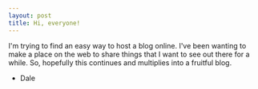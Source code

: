 ```yaml
---
layout: post
title: Hi, everyone!
---
```


I'm trying to find an easy way to host a blog online. I've been wanting to make a place on the web to share things that I want to see out there for a while. So, hopefully this continues and multiplies into a fruitful blog.

- Dale
